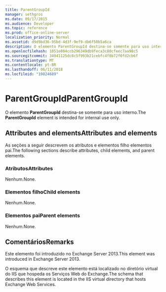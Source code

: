 ```yaml
---
title: ParentGroupId
manager: sethgros
ms.date: 09/17/2015
ms.audience: Developer
ms.topic: reference
ms.prod: office-online-server
localization_priority: Normal
ms.assetid: d9d9bd36-95bd-4d3f-9ef9-db6f50b5a6ca
description: O elemento ParentGroupId destina-se somente para uso interno.
ms.openlocfilehash: 1051e084ccb296349db9feca3c80cfeec7aa98c5
ms.sourcegitcommit: 34041125dc8c5f993b21cebfc4f8b72f0fd2cb6f
ms.translationtype: MT
ms.contentlocale: pt-BR
ms.lasthandoff: 06/11/2018
ms.locfileid: "19824689"
---
```

# <a name="parentgroupid"></a><span data-ttu-id="b7cc2-103">ParentGroupId</span><span class="sxs-lookup"><span data-stu-id="b7cc2-103">ParentGroupId</span></span>

<span data-ttu-id="b7cc2-104">O elemento **ParentGroupId** destina-se somente para uso interno.</span><span class="sxs-lookup"><span data-stu-id="b7cc2-104">The **ParentGroupId** element is intended for internal use only.</span></span> 

## <a name="attributes-and-elements"></a><span data-ttu-id="b7cc2-105">Attributes and elements</span><span class="sxs-lookup"><span data-stu-id="b7cc2-105">Attributes and elements</span></span>

<span data-ttu-id="b7cc2-106">As seções a seguir descrevem os atributos e elementos filho elementos pai.</span><span class="sxs-lookup"><span data-stu-id="b7cc2-106">The following sections describe attributes, child elements, and parent elements.</span></span>
  
### <a name="attributes"></a><span data-ttu-id="b7cc2-107">Atributos</span><span class="sxs-lookup"><span data-stu-id="b7cc2-107">Attributes</span></span>

<span data-ttu-id="b7cc2-108">Nenhum.</span><span class="sxs-lookup"><span data-stu-id="b7cc2-108">None.</span></span>
  
### <a name="child-elements"></a><span data-ttu-id="b7cc2-109">Elementos filho</span><span class="sxs-lookup"><span data-stu-id="b7cc2-109">Child elements</span></span>

<span data-ttu-id="b7cc2-110">Nenhum.</span><span class="sxs-lookup"><span data-stu-id="b7cc2-110">None.</span></span>
  
### <a name="parent-elements"></a><span data-ttu-id="b7cc2-111">Elementos pai</span><span class="sxs-lookup"><span data-stu-id="b7cc2-111">Parent elements</span></span>

<span data-ttu-id="b7cc2-112">Nenhum.</span><span class="sxs-lookup"><span data-stu-id="b7cc2-112">None.</span></span>
  
## <a name="remarks"></a><span data-ttu-id="b7cc2-113">Comentários</span><span class="sxs-lookup"><span data-stu-id="b7cc2-113">Remarks</span></span>

<span data-ttu-id="b7cc2-114">Este elemento foi introduzido no Exchange Server 2013.</span><span class="sxs-lookup"><span data-stu-id="b7cc2-114">This element was introduced in Exchange Server 2013.</span></span>
  
<span data-ttu-id="b7cc2-115">O esquema que descreve este elemento está localizado no diretório virtual do IIS que hospeda os Serviços Web do Exchange.</span><span class="sxs-lookup"><span data-stu-id="b7cc2-115">The schema that describes this element is located in the IIS virtual directory that hosts Exchange Web Services.</span></span>
  

